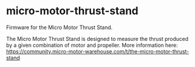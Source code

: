 # micro-motor-thrust-stand

Firmware for the Micro Motor Thrust Stand.

The Micro Motor Thrust Stand is designed to measure the thrust produced by a given combination of motor and propeller.
More information here: https://community.micro-motor-warehouse.com/t/the-micro-motor-thrust-stand
